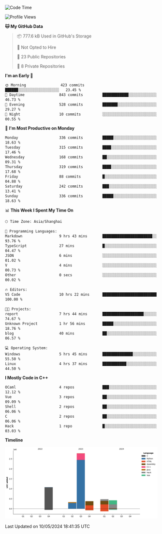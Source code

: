 <!--
**Salvely/Salvely** is a ✨ _special_ ✨ repository because its `README.md` (this file) appears on your GitHub profile.

Here are some ideas to get you started:

- 🔭 I’m currently working on ...
- 🌱 I’m currently learning ...
- 👯 I’m looking to collaborate on ...
- 🤔 I’m looking for help with ...
- 💬 Ask me about ...
- 📫 How to reach me: ...
- 😄 Pronouns: ...
- ⚡ Fun fact: ...
-->

<!--START_SECTION:waka-->
![Code Time](http://img.shields.io/badge/Code%20Time-809%20hrs%2017%20mins-blue)

![Profile Views](http://img.shields.io/badge/Profile%20Views-0-blue)

**🐱 My GitHub Data** 

> 📦 777.6 kB Used in GitHub's Storage 
 > 
> 🚫 Not Opted to Hire
 > 
> 📜 23 Public Repositories 
 > 
> 🔑 8 Private Repositories 
 > 
**I'm an Early 🐤** 

```text
🌞 Morning                423 commits         ██████░░░░░░░░░░░░░░░░░░░   23.45 % 
🌆 Daytime                843 commits         ████████████░░░░░░░░░░░░░   46.73 % 
🌃 Evening                528 commits         ███████░░░░░░░░░░░░░░░░░░   29.27 % 
🌙 Night                  10 commits          ░░░░░░░░░░░░░░░░░░░░░░░░░   00.55 % 
```
📅 **I'm Most Productive on Monday** 

```text
Monday                   336 commits         █████░░░░░░░░░░░░░░░░░░░░   18.63 % 
Tuesday                  315 commits         ████░░░░░░░░░░░░░░░░░░░░░   17.46 % 
Wednesday                168 commits         ██░░░░░░░░░░░░░░░░░░░░░░░   09.31 % 
Thursday                 319 commits         ████░░░░░░░░░░░░░░░░░░░░░   17.68 % 
Friday                   88 commits          █░░░░░░░░░░░░░░░░░░░░░░░░   04.88 % 
Saturday                 242 commits         ███░░░░░░░░░░░░░░░░░░░░░░   13.41 % 
Sunday                   336 commits         █████░░░░░░░░░░░░░░░░░░░░   18.63 % 
```


📊 **This Week I Spent My Time On** 

```text
🕑︎ Time Zone: Asia/Shanghai

💬 Programming Languages: 
Markdown                 9 hrs 43 mins       ███████████████████████░░   93.76 % 
TypeScript               27 mins             █░░░░░░░░░░░░░░░░░░░░░░░░   04.47 % 
JSON                     6 mins              ░░░░░░░░░░░░░░░░░░░░░░░░░   01.02 % 
V                        4 mins              ░░░░░░░░░░░░░░░░░░░░░░░░░   00.73 % 
Other                    0 secs              ░░░░░░░░░░░░░░░░░░░░░░░░░   00.02 % 

🔥 Editors: 
VS Code                  10 hrs 22 mins      █████████████████████████   100.00 % 

🐱‍💻 Projects: 
report                   7 hrs 44 mins       ███████████████████░░░░░░   74.67 % 
Unknown Project          1 hr 56 mins        █████░░░░░░░░░░░░░░░░░░░░   18.76 % 
blog                     40 mins             ██░░░░░░░░░░░░░░░░░░░░░░░   06.57 % 

💻 Operating System: 
Windows                  5 hrs 45 mins       ██████████████░░░░░░░░░░░   55.50 % 
Linux                    4 hrs 37 mins       ███████████░░░░░░░░░░░░░░   44.50 % 
```

**I Mostly Code in C++** 

```text
OCaml                    4 repos             ███░░░░░░░░░░░░░░░░░░░░░░   12.12 % 
Vue                      3 repos             ██░░░░░░░░░░░░░░░░░░░░░░░   09.09 % 
Shell                    2 repos             ██░░░░░░░░░░░░░░░░░░░░░░░   06.06 % 
C                        2 repos             ██░░░░░░░░░░░░░░░░░░░░░░░   06.06 % 
Hack                     1 repo              █░░░░░░░░░░░░░░░░░░░░░░░░   03.03 % 
```



**Timeline**

![Lines of Code chart](https://raw.githubusercontent.com/Salvely/Salvely/main/assets/bar_graph.png)


 Last Updated on 10/05/2024 18:41:35 UTC
<!--END_SECTION:waka-->
<!-- ### [![Typing SVG](https://readme-typing-svg.demolab.com?font=JetBrains+Mono&size=22&pause=1000&width=435&height=70&lines=Hi!+I'm+Wen+Gao.+Nice+to+see+you!)](https://git.io/typing-svg)

[![Salvely's GitHub stats](https://github-readme-stats.vercel.app/api?username=Salvely&count_private=true&show_icons=true&theme=buefy&include_all_commits=true)](https://github.com/anuraghazr/github-readme-stats)
[![Top Langs](https://github-readme-stats.vercel.app/api/top-langs/?username=Salvely)](https://github.com/anuraghazr/github-readme-stats)


![Leetcode Stats](https://leetcard.jacoblin.cool/Salvely?theme=wtf&font=Kameron&ext=activity&show_rank=true)

![](https://komarev.com/ghpvc/?username=Salvely)
-->
